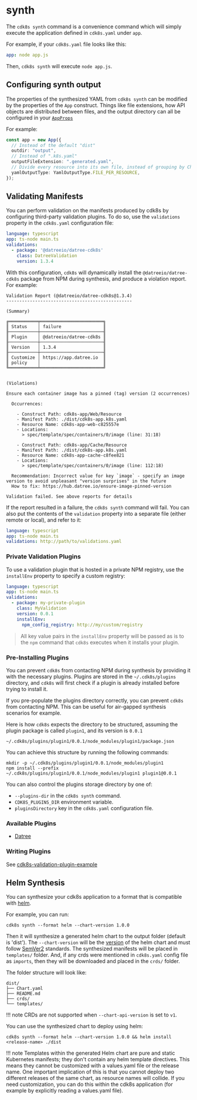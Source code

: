 # synth

The `cdk8s synth` command is a convenience command which will simply execute
the application defined in `cdk8s.yaml` under `app`.

For example, if your `cdk8s.yaml` file looks like this:

```yaml
app: node app.js
```

Then, `cdk8s synth` will execute `node app.js`.

## Configuring synth output

The properties of the synthesized YAML from `cdk8s synth` can be modified by the properties of the `App` construct.
Things like file extensions, how API objects are distributed between files, and the output directory can all
be configured in your [`AppProps`](https://github.com/cdk8s-team/cdk8s-core/blob/2.x/docs/typescript.md#appprops-)

For example:

```typescript
const app = new App({
  // Instead of the default "dist"
  outdir: "output",
  // Instead of ".k8s.yaml"
  outputFileExtension: ".generated.yaml",
  // Divide every resource into its own file, instead of grouping by Chart
  yamlOutputType: YamlOutputType.FILE_PER_RESOURCE,
});
```

## Validating Manifests

You can perform validation on the manifests produced by cdk8s by configuring third-party validation
plugins. To do so, use the `validations` property in the `cdk8s.yaml` configuration file:

```yaml
language: typescript
app: ts-node main.ts
validations:
  - package: '@datreeio/datree-cdk8s'
    class: DatreeValidation
    version: 1.3.4
```

With this configuration, `cdk8s` will dynamically install the `@datreeio/datree-cdk8s` package from NPM during
synthesis, and produce a violation report. For example:

```console
Validation Report (@datreeio/datree-cdk8s@1.3.4)
------------------------------------------------

(Summary)

╔═══════════╤════════════════════════╗
║ Status    │ failure                ║
╟───────────┼────────────────────────╢
║ Plugin    │ @datreeio/datree-cdk8s ║
╟───────────┼────────────────────────╢
║ Version   │ 1.3.4                  ║
╟───────────┼────────────────────────╢
║ Customize │ https://app.datree.io  ║
║ policy    │                        ║
╚═══════════╧════════════════════════╝


(Violations)

Ensure each container image has a pinned (tag) version (2 occurrences)

  Occurrences:

    - Construct Path: cdk8s-app/Web/Resource
    - Manifest Path: ./dist/cdk8s-app.k8s.yaml
    - Resource Name: cdk8s-app-web-c825557e
    - Locations:
      > spec/template/spec/containers/0/image (line: 31:18)

    - Construct Path: cdk8s-app/Cache/Resource
    - Manifest Path: ./dist/cdk8s-app.k8s.yaml
    - Resource Name: cdk8s-app-cache-c8fee821
    - Locations:
      > spec/template/spec/containers/0/image (line: 112:18)

  Recommendation: Incorrect value for key `image` - specify an image version to avoid unpleasant "version surprises" in the future
  How to fix: https://hub.datree.io/ensure-image-pinned-version

Validation failed. See above reports for details
```

If the report resulted in a failure, the `cdk8s synth` command will fail.
You can also put the contents of the `validation` property into a separate file (either remote or local),
and refer to it:

```yaml
language: typescript
app: ts-node main.ts
validations: http://path/to/validations.yaml
```

### Private Validation Plugins

To use a validation plugin that is hosted in a private NPM registry, use the `installEnv`
property to specify a custom registry:

```yaml
language: typescript
app: ts-node main.ts
validations:
  - package: my-private-plugin
    class: MyValidation
    version: 0.0.1
    installEnv:
      npm_config_registry: http://my/custom/registry
```

> All key value pairs in the `installEnv` property will be passed as is to the `npm` command that `cdk8s`
> executes when it installs your plugin.

### Pre-Installing Plugins

You can prevent `cdk8s` from contacting NPM during synthesis by providing it with the necessary plugins.
Plugins are stored in the `~/.cdk8s/plugins` directory, and `cdk8s` will first check if a plugin
is already installed before trying to install it.

If you pre-populate the plugins directory correctly, you can prevent `cdk8s` from contacting NPM.
This can be useful for air-gapped synthesis scenarios for example.

Here is how `cdk8s` expects the directory to be structured, assuming the plugin package is called `plugin1`, and its version is `0.0.1`

`~/.cdk8s/plugins/plugin1/0.0.1/node_modules/plugin1/package.json`

You can achieve this structure by running the following commands:

```console
mkdir -p ~/.cdk8s/plugins/plugin1/0.0.1/node_modules/plugin1
npm install --prefix ~/.cdk8s/plugins/plugin1/0.0.1/node_modules/plugin1 plugin1@0.0.1
```

You can also control the plugins storage directory by one of:

- `--plugins-dir` in the `cdk8s synth` command.
- `CDK8S_PLUGINS_DIR` environment variable.
- `pluginsDirectory` key in the `cdk8s.yaml` configuration file.

### Available Plugins

- [Datree](https://github.com/datreeio/datree-cdk8s)

### Writing Plugins

See [cdk8s-validation-plugin-example](https://github.com/cdk8s-team/cdk8s-validation-plugin-example)

## Helm Synthesis

You can synthesize your cdk8s application to a format that is compatible with [helm](https://helm.sh/). 

For example, you can run:

```
cdk8s synth --format helm --chart-version 1.0.0
```

Then it will synthesize a generated helm chart to the output folder (default is 'dist'). The `--chart-version` will be the [version](https://helm.sh/docs/topics/charts/#charts-and-versioning) of the helm chart and must follow [SemVer2](https://semver.org/spec/v2.0.0.html) standards. The synthesized manifests will be placed in `templates/` folder. And, if any crds were mentioned in `cdk8s.yaml` config file as `imports`, then they will be downloaded and placed in the `crds/` folder. 

The folder structure will look like:

```
dist/              
├── Chart.yaml
├── README.md
├── crds/
└── templates/
```

!!! note
  CRDs are not supported when `--chart-api-version` is set to `v1`. 

You can use the synthesized chart to deploy using helm:

```
cdk8s synth --format helm --chart-version 1.0.0 && helm install <release-name> ./dist
```

!!! note
  Templates within the generated Helm chart are pure and static Kubernetes manifests; they don't contain any helm template directives. This means they cannot be customized with a values.yaml file or the release name. One important implication of this is that you cannot deploy two different releases of the same chart, as resource names will collide. If you need customization, you can do this within the cdk8s application (for example by explicitly reading a values.yaml file).